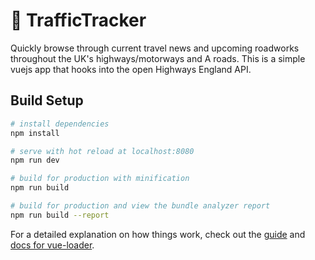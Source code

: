 # 🚦 TrafficTracker

Quickly browse through current travel news and upcoming roadworks throughout the UK's highways/motorways and A roads. This is a simple vuejs app that hooks into the open Highways England API. 

## Build Setup

``` bash
# install dependencies
npm install

# serve with hot reload at localhost:8080
npm run dev

# build for production with minification
npm run build

# build for production and view the bundle analyzer report
npm run build --report
```

For a detailed explanation on how things work, check out the [guide](http://vuejs-templates.github.io/webpack/) and [docs for vue-loader](http://vuejs.github.io/vue-loader).

